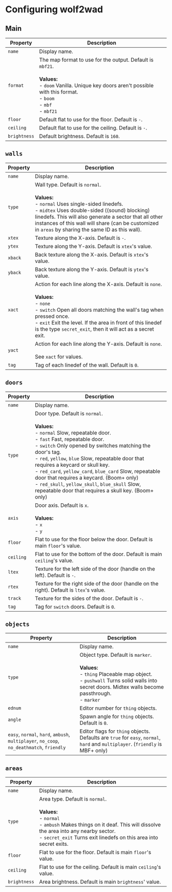 # Configuring wolf2wad

## Main

| Property     | Description                                                                                                                                                                              |
| ------------ | ---------------------------------------------------------------------------------------------------------------------------------------------------------------------------------------- |
| `name`       | Display name.                                                                                                                                                                            |
| `format`     | The map format to use for the output. Default is `mbf21`.<br><br>**Values:**<br>- `doom` Vanilla. Unique key doors aren't possible with this format.<br>- `boom`<br>- `mbf`<br>- `mbf21` |
| `floor`      | Default flat to use for the floor. Default is `-`.                                                                                                                                       |
| `ceiling`    | Default flat to use for the ceiling. Default is `-`.                                                                                                                                     |
| `brightness` | Default brightness. Default is `160`.                                                                                                                                                    |

## `walls`

| Property | Description                                                                                                                                                                                                                                                                                                     |
| -------- | --------------------------------------------------------------------------------------------------------------------------------------------------------------------------------------------------------------------------------------------------------------------------------------------------------------- |
| `name`   | Display name.                                                                                                                                                                                                                                                                                                   |
| `type`   | Wall type. Default is `normal`.<br><br>**Values:**<br>- `normal` Uses single-sided linedefs.<br>- `midtex` Uses double-sided ((sound) blocking) linedefs. This will also generate a sector that all other instances of this wall will share (can be customized in `areas` by sharing the same ID as this wall). |
| `xtex`   | Texture along the X-axis. Default is `-`.                                                                                                                                                                                                                                                                       |
| `ytex`   | Texture along the Y-axis. Default is `xtex`'s value.                                                                                                                                                                                                                                                            |
| `xback`  | Back texture along the X-axis. Default is `xtex`'s value.                                                                                                                                                                                                                                                       |
| `yback`  | Back texture along the Y-axis. Default is `ytex`'s value.                                                                                                                                                                                                                                                       |
| `xact`   | Action for each line along the X-axis. Default is `none`.<br><br>**Values:**<br>- `none`<br>- `switch` Open all doors matching the wall's tag when pressed once.<br>- `exit` Exit the level. If the area in front of this linedef is the type `secret_exit`, then it will act as a secret exit.                 |
| `yact`   | Action for each line along the Y-axis. Default is `none`.<br><br>See `xact` for values.                                                                                                                                                                                                                         |
| `tag`    | Tag of each linedef of the wall. Default is `0`.                                                                                                                                                                                                                                                                |

## `doors`

| Property  | Description                                                                                                                                                                                                                                                                                                                                                                                                                                                                                             |
| --------- | ------------------------------------------------------------------------------------------------------------------------------------------------------------------------------------------------------------------------------------------------------------------------------------------------------------------------------------------------------------------------------------------------------------------------------------------------------------------------------------------------------- |
| `name`    | Display name.                                                                                                                                                                                                                                                                                                                                                                                                                                                                                           |
| `type`    | Door type. Default is `normal`.<br><br>**Values:**<br>- `normal` Slow, repeatable door.<br>- `fast` Fast, repeatable door.<br>- `switch` Only opened by switches matching the door's tag.<br>- `red`, `yellow`, `blue` Slow, repeatable door that requires a keycard or skull key.<br>- `red_card`, `yellow_card`, `blue_card` Slow, repeatable door that requires a keycard. (Boom+ only)<br>- `red_skull`, `yellow_skull`, `blue_skull` Slow, repeatable door that requires a skull key. (Boom+ only) |
| `axis`    | Door axis. Default is `x`.<br><br>**Values:**<br>- `x`<br>- `y`                                                                                                                                                                                                                                                                                                                                                                                                                                         |
| `floor`   | Flat to use for the floor below the door. Default is main `floor`'s value.                                                                                                                                                                                                                                                                                                                                                                                                                              |
| `ceiling` | Flat to use for the bottom of the door. Default is main `ceiling`'s value.                                                                                                                                                                                                                                                                                                                                                                                                                              |
| `ltex`    | Texture for the left side of the door (handle on the left). Default is `-`.                                                                                                                                                                                                                                                                                                                                                                                                                             |
| `rtex`    | Texture for the right side of the door (handle on the right). Default is `ltex`'s value.                                                                                                                                                                                                                                                                                                                                                                                                                |
| `track`   | Texture for the sides of the door. Default is `-`.                                                                                                                                                                                                                                                                                                                                                                                                                                                      |
| `tag`     | Tag for `switch` doors. Default is `0`.                                                                                                                                                                                                                                                                                                                                                                                                                                                                 |

## `objects`

| Property                                                                                  | Description                                                                                                                                                                                 |
| ----------------------------------------------------------------------------------------- | ------------------------------------------------------------------------------------------------------------------------------------------------------------------------------------------- |
| `name`                                                                                    | Display name.                                                                                                                                                                               |
| `type`                                                                                    | Object type. Default is `marker`.<br><br>**Values:**<br>- `thing` Placeable map object.<br>- `pushwall` Turns solid walls into secret doors. Midtex walls become passthrough.<br>- `marker` |
| `ednum`                                                                                   | Editor number for `thing` objects.                                                                                                                                                          |
| `angle`                                                                                   | Spawn angle for `thing` objects. Default is `0`.                                                                                                                                            |
| `easy`, `normal`, `hard`, `ambush`, `multiplayer`, `no_coop`, `no_deathmatch`, `friendly` | Editor flags for `thing` objects. Defaults are `true` for `easy`, `normal`, `hard` and `multiplayer`. (`friendly` is MBF+ only)                                                             |

## `areas`

| Property     | Description                                                                                                                                                                                                                        |
| ------------ | ---------------------------------------------------------------------------------------------------------------------------------------------------------------------------------------------------------------------------------- |
| `name`       | Display name.                                                                                                                                                                                                                      |
| `type`       | Area type. Default is `normal`.<br><br>**Values:**<br>- `normal`<br>- `ambush` Makes things on it deaf. This will dissolve the area into any nearby sector.<br>- `secret_exit` Turns exit linedefs on this area into secret exits. |
| `floor`      | Flat to use for the floor. Default is main `floor`'s value.                                                                                                                                                                        |
| `ceiling`    | Flat to use for the ceiling. Default is main `ceiling`'s value.                                                                                                                                                                    |
| `brightness` | Area brightness. Default is main `brightness`' value.                                                                                                                                                                              |
